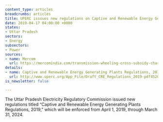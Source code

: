 ```yaml
---
content_type: articles
breadcrumbs: articles
title: UPERC isssues new regulations on Captive and Renewable Energy Generating Plants
date: 2019-04-17 04:00:00 +0000
states:
- Uttar Pradesh
sectors:
- Energy
subsectors:
- Power
sources:
- name: Mercom
  url: https://mercomindia.com/transmission-wheeling-cross-subsidy-charges-for-captive-and-renewable-projects-in-up/
details:
- name: Captive and Renewable Energy Generating Plants Regulations, 2019
  url: http://www.uperc.org/App_File/Draft_CRE_Regulations_2019-pdf452019102100AM.pdf
is_newsletter: false

---
```

The Uttar Pradesh Electricity Regulatory Commission issued new regulations titled “Captive and Renewable Energy Generating Plants Regulations, 2019,” which will be enforced from April 1, 2019, through March 31, 2024.
